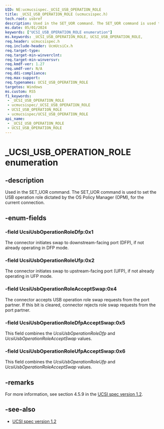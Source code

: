 ```yaml
---
UID: NE:ucmucsispec._UCSI_USB_OPERATION_ROLE
title: _UCSI_USB_OPERATION_ROLE (ucmucsispec.h)
tech.root: usbref
description: Used in the SET_UOR command. The SET_UOR command is used to set the USB operation role dictated by the OS Policy Manager (OPM), for the current connection.
ms.date: 05/01/2024
keywords: ["UCSI_USB_OPERATION_ROLE enumeration"]
ms.keywords: _UCSI_USB_OPERATION_ROLE, UCSI_USB_OPERATION_ROLE,
req.header: ucmucsispec.h
req.include-header: UcmUcsiCx.h
req.target-type: 
req.target-min-winverclnt: 
req.target-min-winversvr: 
req.kmdf-ver: 1.27
req.umdf-ver: N/A
req.ddi-compliance: 
req.max-support: 
req.typenames: UCSI_USB_OPERATION_ROLE
targetos: Windows
ms.custom: RS5
f1_keywords:
 - _UCSI_USB_OPERATION_ROLE
 - ucmucsispec/_UCSI_USB_OPERATION_ROLE
 - UCSI_USB_OPERATION_ROLE
 - ucmucsispec/UCSI_USB_OPERATION_ROLE
api_name:
 - _UCSI_USB_OPERATION_ROLE
 - UCSI_USB_OPERATION_ROLE
---
```


# _UCSI_USB_OPERATION_ROLE enumeration

## -description

Used in the SET_UOR command. The SET_UOR command is used to set the USB operation role dictated by the OS Policy Manager (OPM), for the current connection.

## -enum-fields

### -field UcsiUsbOperationRoleDfp:0x1

The connector initiates swap to downstream-facing port (DFP), if not already operating in DFP mode.

### -field UcsiUsbOperationRoleUfp:0x2

The connector initiates swap to upstream-facing port (UFP), if not already operating in UFP mode.

### -field UcsiUsbOperationRoleAcceptSwap:0x4

The connector accepts USB operation role swap requests from the port partner. If this bit is cleared, connector rejects role swap requests from the port partner.

### -field UcsiUsbOperationRoleDfpAcceptSwap:0x5

This field combines the *UcsiUsbOperationRoleDfp* and *UcsiUsbOperationRoleAcceptSwap* values.

### -field UcsiUsbOperationRoleUfpAcceptSwap:0x6

This field combines the *UcsiUsbOperationRoleUfp* and *UcsiUsbOperationRoleAcceptSwap* values.

## -remarks

For more information, see section 4.5.9 in the [UCSI spec version 1.2](https://www.intel.com/content/www/us/en/products/docs/io/universal-serial-bus/usb-type-c-ucsi-spec.html).

## -see-also

- [UCSI spec version 1.2](https://www.intel.com/content/www/us/en/products/docs/io/universal-serial-bus/usb-type-c-ucsi-spec.html)
